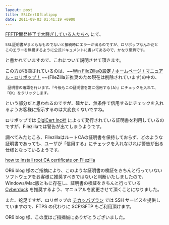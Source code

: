 ```yaml
---
layout: post
title: SSLCertOfLolipop
date: 2011-09-03 01:41:19 +0900
---
```



[FFFTP開発終了で大騒ぎしている人たちへ](http://blog2.or6.jp/ftpisdead) にて、

	
	SSL証明書がまともなものでないと接続時にエラーが出るのですが、ロリポップなんかだと
	このエラーを無視するように公式ドキュメントに書いてあるので、かなり悪質です。
	

と書かれていますので、これについて説明させて頂きます。

この方が指摘されているのは、~~[Win FileZillaの設定 / ホームページ / マニュアル - ロリポップ！](http://lolipop.jp/manual/hp/w-fz/) ~~(FileZilla非推奨のため現在は削除されています)の中の、

	
	 証明書の確認を行います。『今後もこの証明書を常に信用する(A)』にチェックを入れて、『OK』をクリックします。
	

という部分だと思われるのですが、確かに、無条件で信用するにチェックを入れるようお客様に指示するのは大変良くないですね。

ロリポップでは [DigiCert Inc社](http://www.digicert.ne.jp/) によって発行されている証明書を利用しているのですが、Filezillaでは警告が出てしまうようです。

調べてみたところ、FilezillaはルートCAの証明書を保持しておらず、どのような証明書であっても、ユーザが「信用する」にチェックを入れなければ警告が出る仕様となっているようです。

[how to install root CA certificate on Filezilla](http://forum.filezilla-project.org/viewtopic.php?f=2&t=20767)

OR6 blog 様のご指摘により、このような証明書の検証をきちんと行っていないソフトウェアをお客様に推奨すべきではないと判断いたしましたので、Windows/Mac版ともに存在し、証明書の検証をきちんと行っている [Cyberduck](http://cyberduck.ch/) を推奨するよう、マニュアルを変更させて頂くことになりました。

また、蛇足ですが、ロリポップの [チカッパプラン](http://lolipop.jp/service/plan-chicappa/) では SSH サービスを提供していますので、FTPS の代わりに SCP/SFTP もご利用頂けます。

OR6 blog 様、この度はご指摘誠にありがとうございました。
